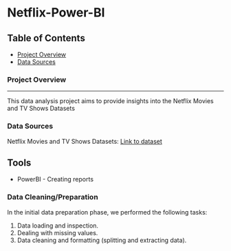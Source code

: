 # Netflix-Power-BI


## Table of Contents

- [Project Overview](#project-overview)
- [Data Sources](#data-sources)


  
### Project Overview
---

This data analysis project aims to provide insights into the Netflix Movies and TV Shows Datasets

### Data Sources

Netflix Movies and TV Shows Datasets: [Link to dataset](https://www.kaggle.com/datasets/shivamb/netflix-shows/data)

## Tools

- PowerBI - Creating reports

### Data Cleaning/Preparation

In the initial data preparation phase, we performed the following tasks:
1. Data loading and inspection.
2. Dealing with missing values.
3. Data cleaning and formatting (splitting and extracting data).





